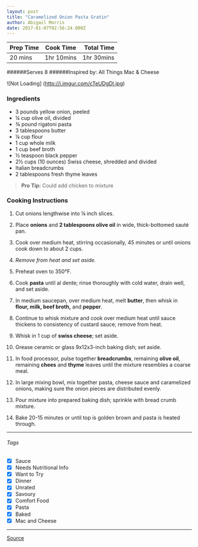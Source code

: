 ```yaml
---
layout: post
title: "Caramelized Onion Pasta Gratin"
author: Abigail Morris
date: 2017-01-07T02:56:24.000Z
---
```


| Prep Time  | Cook Time    | Total Time  |
| ---------- |:------------:| -----------:|
| 20 mins    | 1hr 10mins      | 1hr 30mins     |


######Serves 8
######Inspired by: All Things Mac & Cheese

![Not Loading] (http://i.imgur.com/cTeUDgDl.jpg)

### Ingredients

* 3 pounds yellow onion, peeled
* ¼ cup olive oil, divided
* ¾ pound rigatoni pasta
* 3 tablespoons butter
* ¼ cup flour
* 1 cup whole milk
* 1 cup beef broth
* ½ teaspoon black pepper
* 2½ cups (10 ounces) Swiss cheese, shredded and divided
* Italian breadcrumbs
* 2 tablespoons fresh thyme leaves

> **Pro Tip:** Could add chicken to mixture

### Cooking Instructions

1. Cut onions lengthwise into ¼ inch slices. 
2. Place **onions** and **2 tablespoons olive oil** in wide, thick-bottomed sauté pan.
3. Cook over medium heat, stirring occasionally, 45 minutes or until onions cook down to about 2 cups. 
4. *Remove from heat and set aside.*
5. Preheat oven to 350°F.
6. Cook **pasta** until al dente; rinse thoroughly with cold water, drain well, and set aside.
7. In medium saucepan, over medium heat, melt **butter**, then whisk in **flour, milk, beef broth,** and **pepper**.
8. Continue to whisk mixture and cook over medium heat until sauce thickens to consistency of custard sauce; remove from heat.
9. Whisk in 1 cup of **swiss cheese**; set aside.

10. Grease ceramic or glass 9x12x3-inch baking dish; set aside.
11. In food processor, pulse together **breadcrumbs**, remaining **olive oil**, remaining **chees** and **thyme** leaves until the mixture resembles a coarse meal.
12. In large mixing bowl, mix together pasta, cheese sauce and caramelized onions, making sure the onion pieces are distributed evenly.
13. Pour mixture into prepared baking dish; sprinkle with bread crumb mixture. 
14. Bake 20-15 minutes or until top is golden brown and pasta is heated through.


---

###### Tags
- [x] Sauce
- [x] Needs Nutritional Info
- [x] Want to Try
- [x] Dinner
- [x] Unrated
- [x] Savoury
- [x] Comfort Food
- [x] Pasta
- [x] Baked
- [x] Mac and Cheese

---

[Source](http://www.allthingsmacandcheese.com/mac-and-cheese-recipes/crowd-pleasing-mac-and-cheese/caramelized-onion-pasta-gratin-recipe#.VVzJbvlVhBd)

